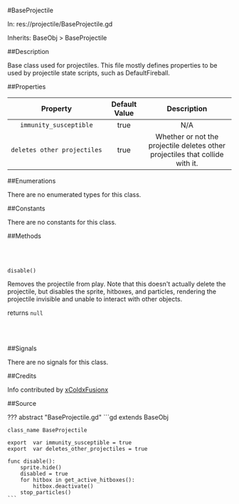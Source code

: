 <style>
.spacer {
	padding-top: 10px;
	padding-bottom: 25px;
}
</style>
<style>
.nowrap {
	overflow: hidden;
    white-space: nowrap;
}
</style>

#BaseProjectile

In: res://projectile/BaseProjectile.gd

Inherits: BaseObj > BaseProjectile

##Description

Base class used for projectiles. This file mostly defines properties to be used by projectile state scripts, such as DefaultFireball.

##Properties

|Property|Default Value|Description|
|:-----:|:-----:|:-----:|
|`immunity_susceptible` | true | N/A|
|<p class="nowrap">`deletes_other_projectiles`</p> | true | Whether or not the projectile deletes other projectiles that collide with it.|

##Enumerations

<p>There are no enumerated types for this class.</p>

##Constants

<p>There are no constants for this class.</p>

##Methods

<div class="spacer"></div>

`disable()`

Removes the projectile from play. Note that this doesn't actually delete the projectile, but disables the sprite, hitboxes, and particles, rendering the projectile invisible and unable to interact with other objects.

returns `null`

<div class="spacer"></div>

##Signals

<p>There are no signals for this class.</p>

##Credits

Info contributed by [xColdxFusionx](https://rmld00dlenoodles.github.io/YOMIDoku/about/#attributions)

##Source

??? abstract "BaseProjectile.gd"
	```gd
	extends BaseObj

	class_name BaseProjectile

	export  var immunity_susceptible = true
	export  var deletes_other_projectiles = true

	func disable():
		sprite.hide()
		disabled = true
		for hitbox in get_active_hitboxes():
			hitbox.deactivate()
		stop_particles()
	```

